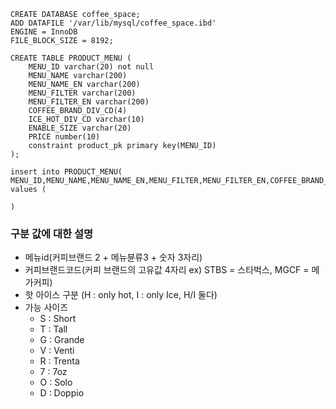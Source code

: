 ```
CREATE DATABASE coffee_space;
ADD DATAFILE '/var/lib/mysql/coffee_space.ibd'
ENGINE = InnoDB
FILE_BLOCK_SIZE = 8192;

CREATE TABLE PRODUCT_MENU (
    MENU_ID varchar(20) not null
    MENU_NAME varchar(200)
    MENU_NAME_EN varchar(200)
    MENU_FILTER varchar(200)
    MENU_FILTER_EN varchar(200)
    COFFEE_BRAND_DIV_CD(4)
    ICE_HOT_DIV_CD varchar(10)
    ENABLE_SIZE varchar(20)
    PRICE number(10)
    constraint product_pk primary key(MENU_ID)
);

insert into PRODUCT_MENU( MENU_ID,MENU_NAME,MENU_NAME_EN,MENU_FILTER,MENU_FILTER_EN,COFFEE_BRAND_DIV_CD,ICE_HOT_DIV_CD,ENABLE_SIZE,PRICE) values (

)

```

### 구분 값에 대한 설명
- 메뉴id(커피브랜드 2 + 메뉴뷴류3 + 숫자 3자리)
- 커피브랜드코드(커피 브랜드의 고유값 4자리 ex) STBS = 스타벅스, MGCF = 메가커피)
- 핫 아이스 구분 (H : only hot, I : only Ice, H/I 둘다)
- 가능 사이즈
  - S : Short
  - T : Tall
  - G : Grande
  - V : Venti
  - R : Trenta
  - 7 : 7oz
  - O : Solo
  - D : Doppio